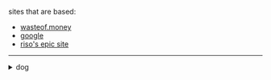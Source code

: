 sites that are based:
- [wasteof.money](https://wasteof.money)
- [google](https://google.com)
- [riso's epic site](http://riso.gay)
---

<details><summary>dog</summary>
<img src="drink_dr_peppa.png">
</details>
